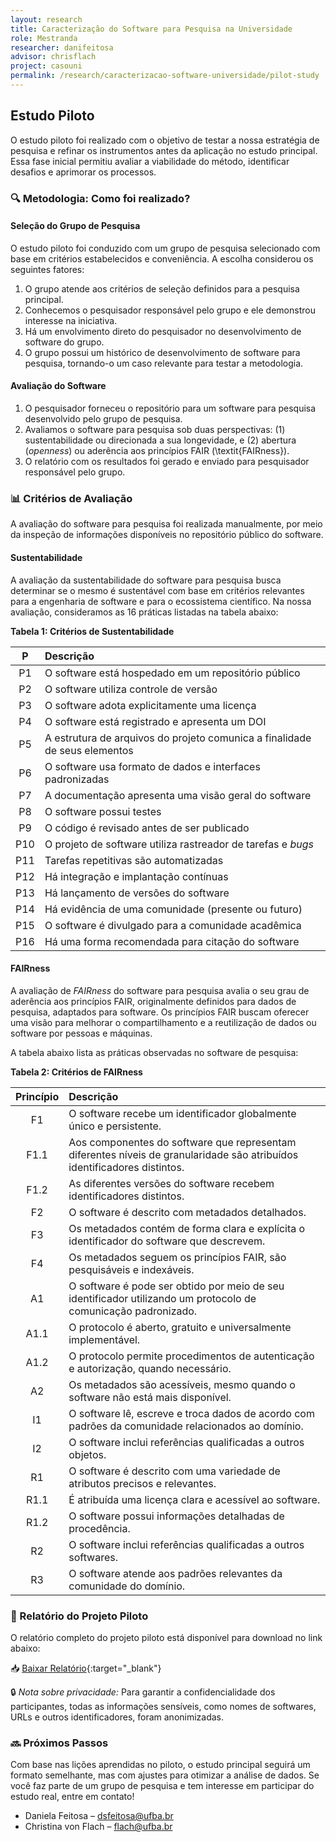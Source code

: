 ```yaml
---
layout: research
title: Caracterização do Software para Pesquisa na Universidade
role: Mestranda
researcher: danifeitosa
advisor: chrisflach
project: casouni
permalink: /research/caracterizacao-software-universidade/pilot-study
---
```


## **Estudo Piloto**

O estudo piloto foi realizado com o objetivo de testar a nossa estratégia de pesquisa e refinar os instrumentos antes da aplicação no estudo principal. Essa fase inicial permitiu avaliar a viabilidade do método, identificar desafios e aprimorar os processos.


### 🔍 Metodologia: Como foi realizado?

#### **Seleção do Grupo de Pesquisa**

O estudo piloto foi conduzido com um grupo de pesquisa selecionado com base em critérios estabelecidos e conveniência. A escolha considerou os seguintes fatores:
1. O grupo atende aos critérios de seleção definidos para a pesquisa principal.
1. Conhecemos o pesquisador responsável pelo grupo e ele demonstrou interesse na iniciativa.
1. Há um envolvimento direto do pesquisador no desenvolvimento de software do grupo.
1. O grupo possui um histórico de desenvolvimento de software para pesquisa, tornando-o um caso relevante para testar a metodologia.

#### **Avaliação do Software**

1. O pesquisador forneceu o repositório para um software para pesquisa desenvolvido pelo grupo de pesquisa.
1. Avaliamos o software para pesquisa sob duas perspectivas: (1) sustentabilidade ou direcionada a sua longevidade, e
(2) abertura (_openness_) ou aderência aos princípios FAIR (\textit{FAIRness}).
1. O relatório com os resultados foi gerado e enviado para pesquisador responsável pelo grupo.

### 📊 Critérios de Avaliação

A avaliação do software para pesquisa foi realizada manualmente, por meio da inspeção de informações disponíveis no repositório público do software.

#### **Sustentabilidade**

A avaliação da sustentabilidade do software para pesquisa busca determinar se o mesmo é sustentável com base em critérios relevantes para a engenharia de software e para o ecossistema científico. Na nossa avaliação, consideramos as 16 práticas listadas na tabela abaixo:

**Tabela 1: Critérios de Sustentabilidade**

| **P** | **Descrição**                                                              |
|:-----:|:---------------------------------------------------------------------------|
| P1    | O software está hospedado em um repositório público                        |
| P2    | O software utiliza controle de versão                                      |
| P3    | O software adota explicitamente uma licença                                |
| P4    | O software está registrado e apresenta um DOI                              |
| P5    | A estrutura de arquivos do projeto comunica a finalidade de seus elementos |
| P6    | O software usa formato de dados e interfaces padronizadas                  |
| P7    | A documentação apresenta uma visão geral do software                       |
| P8    | O software possui testes                                                   |
| P9    | O código é revisado antes de ser publicado                                 |
| P10   | O projeto de software utiliza rastreador de tarefas e *bugs*               |
| P11   | Tarefas repetitivas são automatizadas                                      |
| P12   | Há integração e implantação contínuas                                      |
| P13   | Há lançamento de versões do software                                       |
| P14   | Há evidência de uma comunidade (presente ou futuro)                        |
| P15   | O software é divulgado para a comunidade acadêmica                         |
| P16   | Há uma forma recomendada para citação do software                          |


#### **FAIRness**

A avaliação de _FAIRness_ do software para pesquisa avalia o seu grau de aderência aos princípios FAIR, originalmente definidos para dados de pesquisa, adaptados para software.
Os princípios FAIR buscam oferecer uma visão para melhorar o compartilhamento e a reutilização de dados ou software por pessoas e máquinas.

A tabela abaixo lista as práticas observadas no software de pesquisa:

**Tabela 2: Critérios de FAIRness**

| **Princípio** | **Descrição**                                                                                                            |
|:-------------:|:-------------------------------------------------------------------------------------------------------------------------|
| F1            | O software recebe um identificador globalmente único e persistente.                                                      |
| F1.1          | Aos componentes do software que representam diferentes níveis de granularidade são atribuídos identificadores distintos. |
| F1.2          | As diferentes versões do software recebem identificadores distintos.                                                     |
| F2            | O software é descrito com metadados detalhados.                                                                          |
| F3            | Os metadados contém de forma clara e explícita o identificador do software que descrevem.                                |
| F4            | Os metadados seguem os princípios FAIR, são pesquisáveis e indexáveis.                                                   |
| A1            | O software é pode ser obtido por meio de seu identificador utilizando um protocolo de comunicação padronizado.           |
| A1.1          | O protocolo é aberto, gratuito e universalmente implementável.                                                           |
| A1.2          | O protocolo permite procedimentos de autenticação e autorização, quando necessário.                                      |
| A2            | Os metadados são acessíveis, mesmo quando o software não está mais disponível.                                           |
| I1            | O software lê, escreve e troca dados de acordo com padrões da comunidade relacionados ao domínio.                        |
| I2            | O software inclui referências qualificadas a outros objetos.                                                             |
| R1            | O software é descrito com uma variedade de atributos precisos e relevantes.                                              |
| R1.1          | É atribuída uma licença clara e acessível ao software.                                                                   |
| R1.2          | O software possui informações detalhadas de procedência.                                                                 |
| R2            | O software inclui referências qualificadas a outros softwares.                                                           |
| R3            | O software atende aos padrões relevantes da comunidade do domínio.                                                       |

### 📄 Relatório do Projeto Piloto

O relatório completo do projeto piloto está disponível para download no link abaixo:

📥 [Baixar Relatório](/assets/research/caracterizacao-software-universidade/pilot_study_report.pdf){:target="_blank"}

🔒 *Nota sobre privacidade:* Para garantir a confidencialidade dos participantes, todas as informações sensíveis, como nomes de softwares, URLs e outros identificadores, foram anonimizadas.



### 🔜 Próximos Passos

Com base nas lições aprendidas no piloto, o estudo principal seguirá um formato semelhante, mas com ajustes para otimizar a análise de dados. Se você faz parte de um grupo de pesquisa e tem interesse em participar do estudo real, entre em contato!

- Daniela Feitosa – [dsfeitosa@ufba.br](mailto:dsfeitosa@ufba.br)
- Christina von Flach – [flach@ufba.br](mailto:flach@ufba.br)

